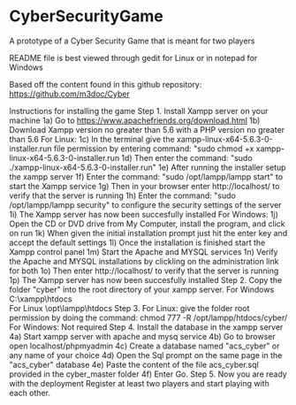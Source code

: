 # CyberSecurityGame 
A prototype of a Cyber Security Game that is meant for two players

README file is best viewed through gedit for Linux or in notepad for Windows

Based off the content found in this github repository: https://github.com/m3doc/Cyber

Instructions for installing the game
Step 1. Install Xampp server on your machine
	1a) Go to https://www.apachefriends.org/download.html
	1b) Download Xampp version no greater than 5.6 with a PHP version no greater than 5.6
	For Linux: 
	1c) In the terminal give the xampp-linux-x64-5.6.3-0-installer.run file permission by entering command: "sudo chmod +x xampp-linux-x64-5.6.3-0-installer.run
	1d) Then enter the command: "sudo ./xampp-linux-x64-5.6.3-0-installer.run"
	1e) After running the installer setup the xampp server
	1f) Enter the command: "sudo /opt/lampp/lampp start" to start the Xampp service
	1g) Then in your browser enter http://localhost/ to verify that the server is running
	1h) Enter the command: "sudo /opt/lampp/lampp security" to configure the security settings of the server
	1i) The Xampp server has now been succesfully installed 
	For Windows: 
	1j) Open the CD or DVD drive from My Computer, install the program, and click on run
	1k) When given the initial installation prompt just hit the enter key and accept the default settings
	1l) Once the installation is finished start the Xampp control panel 
	1m) Start the Apache and MYSQL services 
	1n) Verify the Apache and MYSQL installations by clickling on the administration link for both
	1o) Then enter http://localhost/ to verify that the server is running
	1p) The Xampp server has now been succesfully installed 
Step 2. Copy the folder "cyber" into the root directory of your xampp server. For Windows C:\\xampp\htdocs\
	For Linux \opt\lampp\htdocs
Step 3. For Linux: give the folder root permission by doing the command: chmod 777 -R /opt/lampp/htdocs/cyber/
	For Windows: Not required 
Step 4. Install the database in the xampp server
	4a) Start xampp server with apache and mysq service
	4b) Go to browser open localhost/phpmyadmin
	4c) Create a database named "acs_cyber" or any name of your choice
	4d) Open the Sql prompt on the same page in the "acs_cyber" database
	4e) Paste the content of the file acs_cyber.sql provided in the cyber_master folder 
	4f) Enter Go.
Step 5. Now you are ready with the deployment
	Register at least two players and start playing with each other.
	
	


